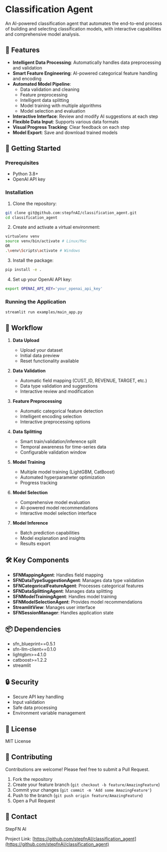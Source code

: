 # Classification Agent

An AI-powered classification agent that automates the end-to-end process of building and selecting classification models, with interactive capabilities and comprehensive model analysis.

## 🌟 Features

- **Intelligent Data Processing**: Automatically handles data preprocessing and validation
- **Smart Feature Engineering**: AI-powered categorical feature handling and encoding
- **Automated Model Pipeline**:
  - Data validation and cleaning
  - Feature preprocessing
  - Intelligent data splitting
  - Model training with multiple algorithms
  - Model selection and evaluation
- **Interactive Interface**: Review and modify AI suggestions at each step
- **Flexible Data Input**: Supports various data formats
- **Visual Progress Tracking**: Clear feedback on each step
- **Model Export**: Save and download trained models

## 🚀 Getting Started

### Prerequisites

- Python 3.8+
- OpenAI API key

### Installation

1. Clone the repository:

```bash
git clone git@github.com:stepfnAI/classification_agent.git
cd classification_agent
```

2. Create and activate a virtual environment:
```bash
virtualenv venv
source venv/bin/activate # Linux/Mac
OR
.\venv\Scripts\activate # Windows
```

3. Install the package:
```bash
pip install -e .
```


4. Set up your OpenAI API key:
```bash
export OPENAI_API_KEY='your_openai_api_key'
```


### Running the Application

```bash
streamlit run examples/main_app.py
```


## 🔄 Workflow

1. **Data Upload**
   - Upload your dataset
   - Initial data preview
   - Reset functionality available

2. **Data Validation**
   - Automatic field mapping (CUST_ID, REVENUE, TARGET, etc.)
   - Data type validation and suggestions
   - Interactive review and modification

3. **Feature Preprocessing**
   - Automatic categorical feature detection
   - Intelligent encoding selection
   - Interactive preprocessing options

4. **Data Splitting**
   - Smart train/validation/inference split
   - Temporal awareness for time-series data
   - Configurable validation window

5. **Model Training**
   - Multiple model training (LightGBM, CatBoost)
   - Automated hyperparameter optimization
   - Progress tracking

6. **Model Selection**
   - Comprehensive model evaluation
   - AI-powered model recommendations
   - Interactive model selection interface

7. **Model Inference**
   - Batch prediction capabilities
   - Model explanation and insights
   - Results export

## 🛠️ Key Components

- **SFNMappingAgent**: Handles field mapping
- **SFNDataTypeSuggestionAgent**: Manages data type validation
- **SFNCategoricalFeatureAgent**: Processes categorical features
- **SFNDataSplittingAgent**: Manages data splitting
- **SFNModelTrainingAgent**: Handles model training
- **SFNModelSelectionAgent**: Provides model recommendations
- **StreamlitView**: Manages user interface
- **SFNSessionManager**: Handles application state

## 📦 Dependencies

- sfn_blueprint==0.5.1
- sfn-llm-client==0.1.0
- lightgbm>=4.1.0
- catboost>=1.2.2
- streamlit

## 🔒 Security

- Secure API key handling
- Input validation
- Safe data processing
- Environment variable management

## 📝 License

MIT License

## 🤝 Contributing

Contributions are welcome! Please feel free to submit a Pull Request.

1. Fork the repository
2. Create your feature branch (`git checkout -b feature/AmazingFeature`)
3. Commit your changes (`git commit -m 'Add some AmazingFeature'`)
4. Push to the branch (`git push origin feature/AmazingFeature`)
5. Open a Pull Request

## 📧 Contact

StepFN AI

Project Link: [https://github.com/stepfnAI/classification_agent](https://github.com/stepfnAI/classification_agent)